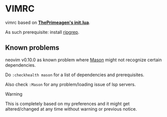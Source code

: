 # VIMRC
vimrc based on [**ThePrimeagen's init.lua**](https://github.com/ThePrimeagen/init.lua).

As such prerequisite: install [ripgrep](https://github.com/BurntSushi/ripgrep).

## Known problems

neovim v0.10.0 as known problem where [Mason](https://github.com/williamboman/mason.nvim) might not recognize certain dependencies.

Do `:checkhealth mason` for a list of dependencies and prerequisites.

Also check `:Mason` for any problem/loading issue of lsp servers.

> [!WARNING]
> This is completely based on my preferences and it might get altered/changed at any time without warning or previous notice.
